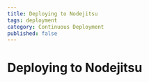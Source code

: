 ```yaml
---
title: Deploying to Nodejitsu
tags: deployment
category: Continuous Deployment
published: false
---
```


# Deploying to Nodejitsu
